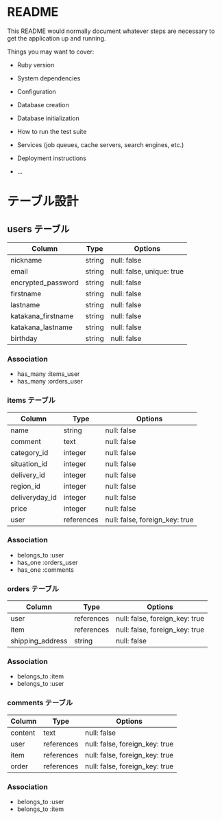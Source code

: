 # README

This README would normally document whatever steps are necessary to get the
application up and running.

Things you may want to cover:

* Ruby version

* System dependencies

* Configuration

* Database creation

* Database initialization

* How to run the test suite

* Services (job queues, cache servers, search engines, etc.)

* Deployment instructions

* ...

# テーブル設計

## users テーブル

| Column             | Type   | Options     |
| ------------------ | ------ | ----------- |
| nickname           | string | null: false |
| email              | string | null: false, unique: true |
| encrypted_password | string | null: false |
| firstname          | string | null: false |
| lastname           | string | null: false |
| katakana_firstname | string | null: false |
| katakana_lastname  | string | null: false |
| birthday           | string | null: false | 

### Association

- has_many :items_user
- has_many :orders_user

### items テーブル
| Column             | Type   | Options     |
| ------------------ | ------ | ----------- |
| name               | string | null: false |
| comment            | text   | null: false |
| category_id        | integer| null: false |
| situation_id       | integer| null: false |
| delivery_id        | integer| null: false |
| region_id          | integer| null: false |
| deliveryday_id     | integer| null: false |
| price              | integer| null: false |
| user               | references | null: false, foreign_key: true |

### Association

- belongs_to :user
- has_one :orders_user
- has_one :comments

### orders テーブル
| Column             | Type   | Options     |
| ------------------ | ------ | ----------- |
| user               | references | null: false, foreign_key: true |
| item               | references | null: false, foreign_key: true |
| shipping_address   | string     | null: false                    |

### Association

- belongs_to :item
- belongs_to :user

### comments テーブル
| Column             | Type       | Options                        |
| ------------------ | ---------- | ------------------------------ |
| content            | text       | null: false                    |
| user               | references | null: false, foreign_key: true |
| item               | references | null: false, foreign_key: true |
| order              | references | null: false, foreign_key: true |

### Association
- belongs_to :user
- belongs_to :item

